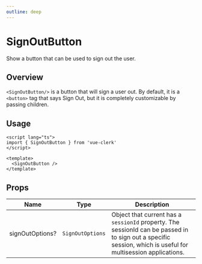 ```yaml
---
outline: deep
---
```


# SignOutButton

Show a button that can be used to sign out the user.

## Overview

`<SignOutButton/>` is a button that will sign a user out. By default, it is a `<button>` tag that says Sign Out, but it is completely customizable by passing children.

## Usage

```vue
<script lang="ts">
import { SignOutButton } from 'vue-clerk'
</script>

<template>
  <SignOutButton />
</template>
```

## Props

|Name|Type|Description|
|--- |--- |--- |
|signOutOptions?|`SignOutOptions`|Object that current has a `sessionId` property. The sessionId can be passed in to sign out a specific session, which is useful for multisession applications.|
